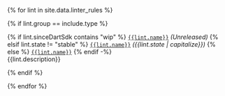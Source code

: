 {% for lint in site.data.linter_rules %}

{% if lint.group == include.type %}

<a id="{{lint.name}}"></a>
{% if lint.sinceDartSdk contains "wip" %}
[`{{lint.name}}`](/tools/linter-rules/{{lint.name}}) _(Unreleased)_
{% elsif lint.state != "stable" %}
[`{{lint.name}}`](/tools/linter-rules/{{lint.name}}) _({{lint.state | capitalize}})_
{% else %}
[`{{lint.name}}`](/tools/linter-rules/{{lint.name}})
{% endif -%}
<br>{{lint.description}}

{% endif %}

{% endfor %}
